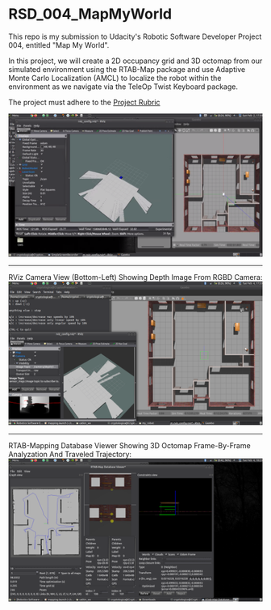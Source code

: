 # RSD_004_MapMyWorld
This repo is my submission to Udacity's Robotic Software Developer Project 004, entitled "Map My World".

In this project, we will create a 2D occupancy grid and 3D octomap from our simulated environment using the RTAB-Map package and use Adaptive Monte Carlo Localization (AMCL) to localize the robot within the environment as we navigate via the TeleOp Twist Keyboard package.

The project must adhere to the [Project Rubric](https://review.udacity.com/#!/rubrics/2352/view)

 ![WhereAmIScreenshot](./images/004_001.png)

***   ***   ***

RViz Camera View (Bottom-Left) Showing Depth Image From RGBD Camera:
![DepthImageScreenshot](./images/004_002.png)

***   ***   ***

RTAB-Mapping Database Viewer Showing 3D Octomap Frame-By-Frame Analyzation And Traveled Trajectory:
![FrameAnalysisScreenshot](./images/004_003.png)
